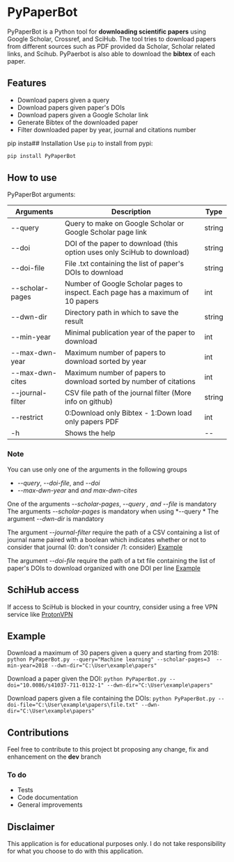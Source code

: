 # PyPaperBot
PyPaperBot is a Python tool for **downloading scientific papers** using Google Scholar, Crossref, and SciHub.
The tool tries to download papers from different sources such as PDF provided da Scholar, Scholar related links, and Scihub.
PyPaerbot is also able to download the **bibtex** of each paper.

## Features
- Download papers given a query
- Download papers given paper's DOIs
- Download papers given a Google Scholar link
- Generate Bibtex of the downloaded paper
- Filter downloaded paper by year, journal and citations number

pip insta## Installation
Use `pip` to install from pypi:

```bash
pip install PyPaperBot
```

## How to use
PyPaperBot arguments:

| Arguments  | Description | Type
| ------------- | ------------- |------------- |
| \-\-query  | Query to make on Google Scholar or Google Scholar page link  |string|
| \-\-doi  |DOI of the paper to download (this option uses only SciHub to download)  |string|
| \-\-doi-file  |File .txt containing the list of paper's DOIs to download  |string|
| \-\-scholar-pages  | Number of Google Scholar pages to inspect. Each page has a maximum of 10 papers  |int|
| \-\-dwn-dir  | Directory path in which to save the result  |string|
| \-\-min-year  | Minimal publication year of the paper to download  |int|
| \-\-max-dwn-year  | Maximum number of papers to download sorted by year  |int|
| \-\-max-dwn-cites  | Maximum number of papers to download sorted by number of citations  |int|
| \-\-journal-filter  | CSV file path of the journal filter (More info on github)  |string|
| \-\-restrict  | 0:Download only Bibtex - 1:Down load only papers PDF  |int|
| \-h  | Shows the help  |--|

### Note
You can use only one of the arguments in the following groups
- *\-\-query*, *\-\-doi-file*, and *\-\-doi* 
- *\-\-max-dwn-year* and *and max-dwn-cites*

One of the arguments *\-\-scholar-pages*, *\-\-query *, and* \-\-file* is mandatory
The arguments *\-\-scholar-pages* is mandatory when using *\-\-query *
The argument *\-\-dwn-dir* is mandatory

The argument *\-\-journal-filter*  require the path of a CSV containing a list of journal name paired with a boolean which indicates whether or not to consider that journal (0: don't consider /1: consider) [Example](https://github.com/ferru97/PyPaperBot/blob/master/file_examples/jurnals.csv)

The argument *\-\-doi-file*  require the path of a txt file containing the list of paper's DOIs to download organized with one DOI per line [Example](https://github.com/ferru97/PyPaperBot/blob/master/file_examples/papers.txt)

## SchiHub access
If access to SciHub is blocked in your country, consider using a free VPN service like [ProtonVPN](https://protonvpn.com/)

## Example
Download a maximum of 30 papers given a query and starting from 2018:
`python PyPaperBot.py --query="Machine learning" --scholar-pages=3  --min-year=2018 --dwn-dir="C:\User\example\papers"`

Download a paper given the DOI:
`python PyPaperBot.py --doi="10.0086/s41037-711-0132-1" --dwn-dir="C:\User\example\papers"`

Download papers given a file containing the DOIs:
`python PyPaperBot.py --doi-file="C:\User\example\papers\file.txt" --dwn-dir="C:\User\example\papers"`

## Contributions
Feel free to contribute to this project bt proposing any change, fix and enhancement on the **dev** branch

### To do
- Tests
- Code documentation
- General improvements

## Disclaimer
This application is for educational purposes only. I do not take responsibility for what you choose to do with this application.
